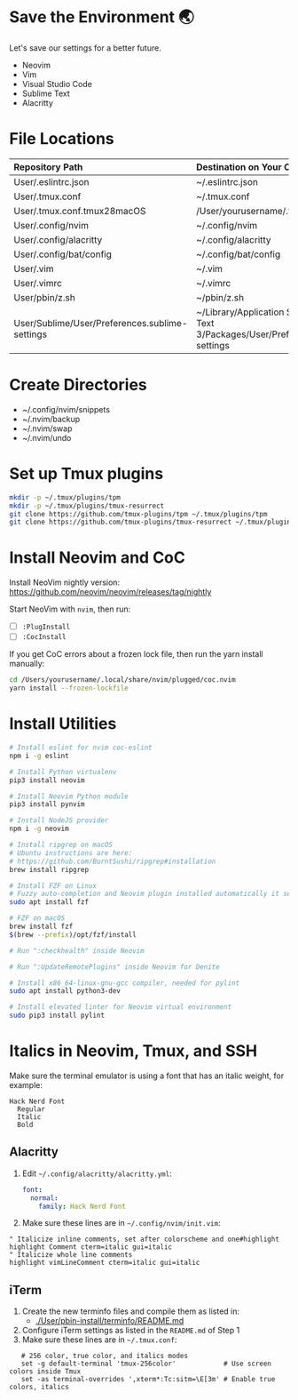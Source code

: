 # Save the Environment 🌏
Let's save our settings for a better future.
  * Neovim
  * Vim
  * Visual Studio Code
  * Sublime Text
  * Alacritty


# File Locations
| Repository Path                                 | Destination on Your Computer        |
| :---------------------------------------------- | :---------------------------------- |
| User/.eslintrc.json                             | ~/.eslintrc.json                    |
| User/.tmux.conf                                 | ~/.tmux.conf                        |
| User/.tmux.conf.tmux28macOS                     | /User/yourusername/.tmux.conf       |
| User/.config/nvim                               | ~/.config/nvim                      |
| User/.config/alacritty                          | ~/.config/alacritty                 |
| User/.config/bat/config                         | ~/.config/bat/config                |
| User/.vim                                       | ~/.vim                              |
| User/.vimrc                                     | ~/.vimrc                            |
| User/pbin/z.sh                                  | ~/pbin/z.sh                         |
| User/Sublime/User/Preferences.sublime-settings  | ~/Library/Application Support/Sublime Text 3/Packages/User/Preferences.sublime-settings |


# Create Directories
 * ~/.config/nvim/snippets
 * ~/.nvim/backup
 * ~/.nvim/swap
 * ~/.nvim/undo


# Set up Tmux plugins
 ```bash
mkdir -p ~/.tmux/plugins/tpm
mkdir -p ~/.tmux/plugins/tmux-resurrect
git clone https://github.com/tmux-plugins/tpm ~/.tmux/plugins/tpm
git clone https://github.com/tmux-plugins/tmux-resurrect ~/.tmux/plugins/tmux-resurrect
 ```

# Install Neovim and CoC
Install NeoVim nightly version:
https://github.com/neovim/neovim/releases/tag/nightly

Start NeoVim with `nvim`, then run:
 - [ ] `:PlugInstall`
 - [ ] `:CocInstall`

If you get CoC errors about a frozen lock file, then run the yarn install manually:
```bash
cd /Users/yourusername/.local/share/nvim/plugged/coc.nvim
yarn install --frozen-lockfile
```

# Install Utilities
```bash
# Install eslint for nvim coc-eslint
npm i -g eslint

# Install Python virtualenv
pip3 install neovim

# Install Neovim Python module
pip3 install pynvim

# Install NodeJS provider
npm i -g neovim

# Install ripgrep on macOS
# Ubuntu instructions are here:
# https://github.com/BurntSushi/ripgrep#installation
brew install ripgrep

# Install FZF on Linux
# Fuzzy auto-completion and Neovim plugin installed automatically it seems
sudo apt install fzf

# FZF on macOS
brew install fzf
$(brew --prefix)/opt/fzf/install

# Run ":checkhealth" inside Neovim

# Run ":UpdateRemotePlugins" inside Neovim for Denite

# Install x86_64-linux-gnu-gcc compiler, needed for pylint
sudo apt install python3-dev

# Install elevated linter for Neovim virtual environment
sudo pip3 install pylint
```

# Italics in Neovim, Tmux, and SSH

Make sure the terminal emulator is using a font that has an italic weight, for example:
```
Hack Nerd Font
  Regular
  Italic
  Bold
```

## Alacritty
1. Edit `~/.config/alacritty/alacritty.yml`:
   ```yaml
   font:
     normal:
       family: Hack Nerd Font
   ```

2. Make sure these lines are in `~/.config/nvim/init.vim`:
```vim
" Italicize inline comments, set after colorscheme and one#highlight
highlight Comment cterm=italic gui=italic
" Italicize whole line comments
highlight vimLineComment cterm=italic gui=italic
```

## iTerm
1. Create the new terminfo files and compile them as listed in:
    * [./User/pbin-install/terminfo/README.md](./User/pbin-install/terminfo/README.md)
2. Configure iTerm settings as listed in the `README.md` of Step 1
3. Make sure these lines are in `~/.tmux.conf`:
  ```tmux
     # 256 color, true color, and italics modes
     set -g default-terminal 'tmux-256color'            # Use screen colors inside Tmux
     set -as terminal-overrides ',xterm*:Tc:sitm=\E[3m' # Enable true colors, italics
  ```
